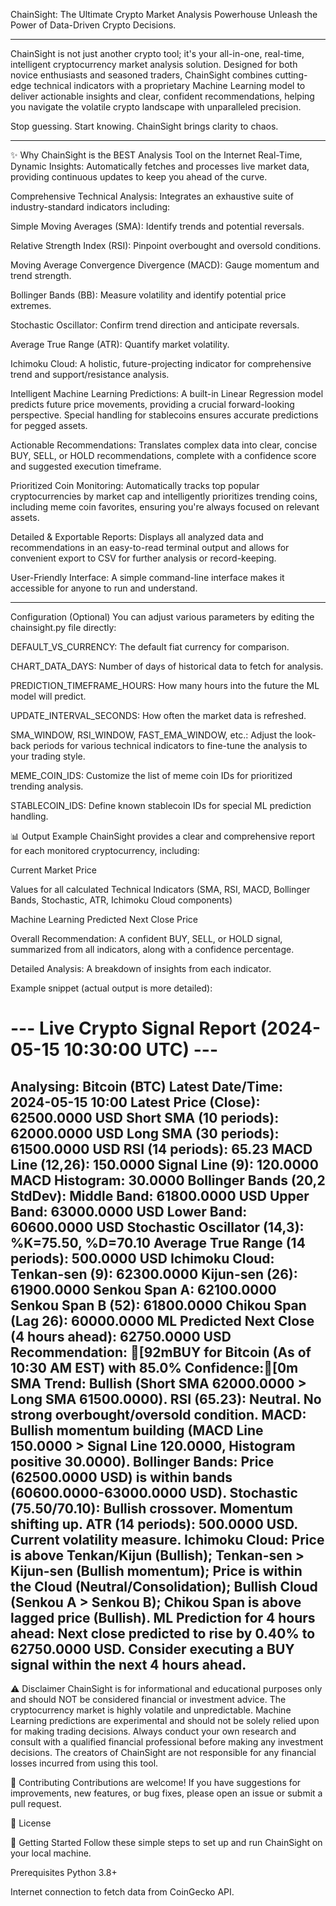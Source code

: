 ChainSight: The Ultimate Crypto Market Analysis Powerhouse
Unleash the Power of Data-Driven Crypto Decisions.

___________________________________________________________________________________________________________________________________________________________________


ChainSight is not just another crypto tool; it's your all-in-one, real-time, intelligent cryptocurrency market analysis solution. Designed for both novice enthusiasts and seasoned traders, ChainSight combines cutting-edge technical indicators with a proprietary Machine Learning model to deliver actionable insights and clear, confident recommendations, helping you navigate the volatile crypto landscape with unparalleled precision.

Stop guessing. Start knowing. ChainSight brings clarity to chaos.

___________________________________________________________________________________________________________________________________________________________________


✨ Why ChainSight is the BEST Analysis Tool on the Internet
Real-Time, Dynamic Insights: Automatically fetches and processes live market data, providing continuous updates to keep you ahead of the curve.

Comprehensive Technical Analysis: Integrates an exhaustive suite of industry-standard indicators including:

Simple Moving Averages (SMA): Identify trends and potential reversals.

Relative Strength Index (RSI): Pinpoint overbought and oversold conditions.

Moving Average Convergence Divergence (MACD): Gauge momentum and trend strength.

Bollinger Bands (BB): Measure volatility and identify potential price extremes.

Stochastic Oscillator: Confirm trend direction and anticipate reversals.

Average True Range (ATR): Quantify market volatility.

Ichimoku Cloud: A holistic, future-projecting indicator for comprehensive trend and support/resistance analysis.

Intelligent Machine Learning Predictions: A built-in Linear Regression model predicts future price movements, providing a crucial forward-looking perspective. Special handling for stablecoins ensures accurate predictions for pegged assets.

Actionable Recommendations: Translates complex data into clear, concise BUY, SELL, or HOLD recommendations, complete with a confidence score and suggested execution timeframe.

Prioritized Coin Monitoring: Automatically tracks top popular cryptocurrencies by market cap and intelligently prioritizes trending coins, including meme coin favorites, ensuring you're always focused on relevant assets.

Detailed & Exportable Reports: Displays all analyzed data and recommendations in an easy-to-read terminal output and allows for convenient export to CSV for further analysis or record-keeping.

User-Friendly Interface: A simple command-line interface makes it accessible for anyone to run and understand.



___________________________________________________________________________________________________________________________________________________________________

Configuration (Optional)
You can adjust various parameters by editing the chainsight.py file directly:

DEFAULT_VS_CURRENCY: The default fiat currency for comparison.

CHART_DATA_DAYS: Number of days of historical data to fetch for analysis.

PREDICTION_TIMEFRAME_HOURS: How many hours into the future the ML model will predict.

UPDATE_INTERVAL_SECONDS: How often the market data is refreshed.

SMA_WINDOW, RSI_WINDOW, FAST_EMA_WINDOW, etc.: Adjust the look-back periods for various technical indicators to fine-tune the analysis to your trading style.

MEME_COIN_IDS: Customize the list of meme coin IDs for prioritized trending analysis.

STABLECOIN_IDS: Define known stablecoin IDs for special ML prediction handling.

📊 Output Example
ChainSight provides a clear and comprehensive report for each monitored cryptocurrency, including:

Current Market Price

Values for all calculated Technical Indicators (SMA, RSI, MACD, Bollinger Bands, Stochastic, ATR, Ichimoku Cloud components)

Machine Learning Predicted Next Close Price

Overall Recommendation: A confident BUY, SELL, or HOLD signal, summarized from all indicators, along with a confidence percentage.

Detailed Analysis: A breakdown of insights from each indicator.

Example snippet (actual output is more detailed):

--- Live Crypto Signal Report (2024-05-15 10:30:00 UTC) ---
================================================================================
Analysing: Bitcoin (BTC)
  Latest Date/Time: 2024-05-15 10:00
  Latest Price (Close): 62500.0000 USD
  Short SMA (10 periods): 62000.0000 USD
  Long SMA (30 periods): 61500.0000 USD
  RSI (14 periods): 65.23
  MACD Line (12,26): 150.0000
  Signal Line (9): 120.0000
  MACD Histogram: 30.0000
  Bollinger Bands (20,2 StdDev):
    Middle Band: 61800.0000 USD
    Upper Band: 63000.0000 USD
    Lower Band: 60600.0000 USD
  Stochastic Oscillator (14,3): %K=75.50, %D=70.10
  Average True Range (14 periods): 500.0000 USD
  Ichimoku Cloud:
    Tenkan-sen (9): 62300.0000
    Kijun-sen (26): 61900.0000
    Senkou Span A: 62100.0000
    Senkou Span B (52): 61800.0000
    Chikou Span (Lag 26): 60000.0000
  ML Predicted Next Close (4 hours ahead): 62750.0000 USD
  Recommendation:
  [92mBUY for Bitcoin (As of 10:30 AM EST) with 85.0% Confidence:[0m
   SMA Trend: Bullish (Short SMA 62000.0000 > Long SMA 61500.0000).
   RSI (65.23): Neutral. No strong overbought/oversold condition.
   MACD: Bullish momentum building (MACD Line 150.0000 > Signal Line 120.0000, Histogram positive 30.0000).
   Bollinger Bands: Price (62500.0000 USD) is within bands (60600.0000-63000.0000 USD).
   Stochastic (75.50/70.10): Bullish crossover. Momentum shifting up.
   ATR (14 periods): 500.0000 USD. Current volatility measure.
   Ichimoku Cloud: Price is above Tenkan/Kijun (Bullish); Tenkan-sen > Kijun-sen (Bullish momentum); Price is within the Cloud (Neutral/Consolidation); Bullish Cloud (Senkou A > Senkou B); Chikou Span is above lagged price (Bullish).
   ML Prediction for 4 hours ahead: Next close predicted to rise by 0.40% to 62750.0000 USD.
   Consider executing a BUY signal within the next 4 hours ahead.
--------------------------------------------------------------------------------

⚠️ Disclaimer
ChainSight is for informational and educational purposes only and should NOT be considered financial or investment advice. The cryptocurrency market is highly volatile and unpredictable. Machine Learning predictions are experimental and should not be solely relied upon for making trading decisions. Always conduct your own research and consult with a qualified financial professional before making any investment decisions. The creators of ChainSight are not responsible for any financial losses incurred from using this tool.

🤝 Contributing
Contributions are welcome! If you have suggestions for improvements, new features, or bug fixes, please open an issue or submit a pull request.

📄 License

🚀 Getting Started
Follow these simple steps to set up and run ChainSight on your local machine.

Prerequisites
Python 3.8+

Internet connection to fetch data from CoinGecko API.
